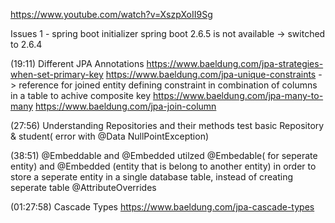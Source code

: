 https://www.youtube.com/watch?v=XszpXoII9Sg

Issues 1 -
spring boot initializer spring boot 2.6.5 is not available -> switched to 2.6.4

(19:11) Different JPA Annotations
https://www.baeldung.com/jpa-strategies-when-set-primary-key
https://www.baeldung.com/jpa-unique-constraints
-> reference for joined entity
defining constraint in combination of columns in a table to achive composite key
https://www.baeldung.com/jpa-many-to-many
https://www.baeldung.com/jpa-join-column

(27:56) Understanding Repositories and their methods
test basic Repository & student( error with @Data NullPointException)

(38:51) @Embeddable and @Embedded
utilzed @Embedable( for seperate entity) and @Embedded (entity that is belong to another entity)  in order to store a seperate entity in a single database table, instead of creating seperate table 
@AttributeOverrides


(01:27:58) Cascade Types
https://www.baeldung.com/jpa-cascade-types